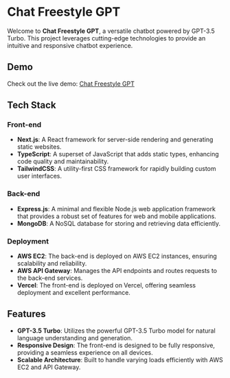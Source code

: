 # Chat Freestyle GPT

Welcome to **Chat Freestyle GPT**, a versatile chatbot powered by GPT-3.5 Turbo. This project leverages cutting-edge technologies to provide an intuitive and responsive chatbot experience.

## Demo

Check out the live demo: [Chat Freestyle GPT](https://chat-shit-freestyle-fe.vercel.app/)

## Tech Stack

### Front-end

- **Next.js**: A React framework for server-side rendering and generating static websites.
- **TypeScript**: A superset of JavaScript that adds static types, enhancing code quality and maintainability.
- **TailwindCSS**: A utility-first CSS framework for rapidly building custom user interfaces.

### Back-end

- **Express.js**: A minimal and flexible Node.js web application framework that provides a robust set of features for web and mobile applications.
- **MongoDB**: A NoSQL database for storing and retrieving data efficiently.

### Deployment

- **AWS EC2**: The back-end is deployed on AWS EC2 instances, ensuring scalability and reliability.
- **AWS API Gateway**: Manages the API endpoints and routes requests to the back-end services.
- **Vercel**: The front-end is deployed on Vercel, offering seamless deployment and excellent performance.

## Features

- **GPT-3.5 Turbo**: Utilizes the powerful GPT-3.5 Turbo model for natural language understanding and generation.
- **Responsive Design**: The front-end is designed to be fully responsive, providing a seamless experience on all devices.
- **Scalable Architecture**: Built to handle varying loads efficiently with AWS EC2 and API Gateway.
